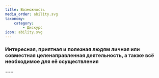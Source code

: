 ```yaml
---
title: Возможность
media_order: ability.svg
taxonomy:
    category:
        - Дискурс
icon: ability.svg
---
```


### Интересная, приятная и полезная людям личная или совместная целенаправленная деятельность, а также всё необходимое для её осуществления

===
